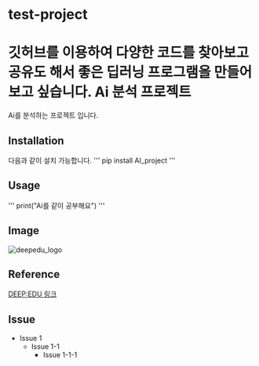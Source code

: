 # test-project
깃허브를 이용하여 다양한 코드를 찾아보고 공유도 해서 좋은 딥러닝 프로그램을 만들어 보고 싶습니다.
Ai 분석 프로젝트
=========================
Ai를 분석하는 프로젝트 입니다.

Installation
---------------
다음과 같이 설치 가능합니다.
'''
pip install AI_project
'''

Usage
------
'''
print("Ai를 같이 공부해요")
'''


Image
-----
![deepedu_logo](https://user-images.githubusercontent.com/103096786/164391312-cfbc8178-8152-4179-aa89-af9ae6adadf6.png)

Reference
------
[DEEP:EDU 링크](https://www.deepedu.ai/)

Issue
------
- Issue 1
  - Issue 1-1
    - Issue 1-1-1   
